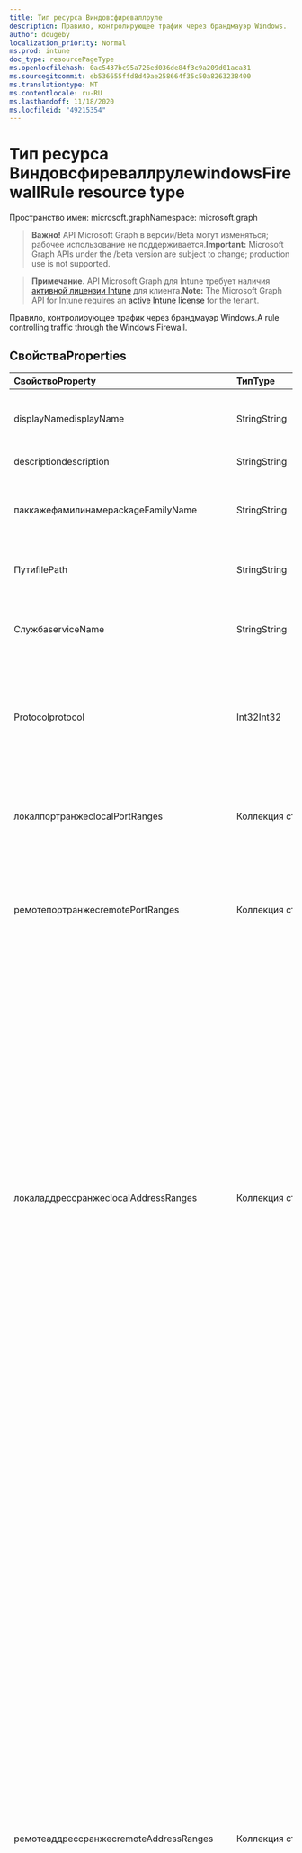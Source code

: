 ```yaml
---
title: Тип ресурса Виндовсфиреваллруле
description: Правило, контролирующее трафик через брандмауэр Windows.
author: dougeby
localization_priority: Normal
ms.prod: intune
doc_type: resourcePageType
ms.openlocfilehash: 0ac5437bc95a726ed036de84f3c9a209d01aca31
ms.sourcegitcommit: eb536655ffd8d49ae258664f35c50a8263238400
ms.translationtype: MT
ms.contentlocale: ru-RU
ms.lasthandoff: 11/18/2020
ms.locfileid: "49215354"
---
```

# <a name="windowsfirewallrule-resource-type"></a><span data-ttu-id="c5cfc-103">Тип ресурса Виндовсфиреваллруле</span><span class="sxs-lookup"><span data-stu-id="c5cfc-103">windowsFirewallRule resource type</span></span>

<span data-ttu-id="c5cfc-104">Пространство имен: microsoft.graph</span><span class="sxs-lookup"><span data-stu-id="c5cfc-104">Namespace: microsoft.graph</span></span>

> <span data-ttu-id="c5cfc-105">**Важно!** API Microsoft Graph в версии/Beta могут изменяться; рабочее использование не поддерживается.</span><span class="sxs-lookup"><span data-stu-id="c5cfc-105">**Important:** Microsoft Graph APIs under the /beta version are subject to change; production use is not supported.</span></span>

> <span data-ttu-id="c5cfc-106">**Примечание.** API Microsoft Graph для Intune требует наличия [активной лицензии Intune](https://go.microsoft.com/fwlink/?linkid=839381) для клиента.</span><span class="sxs-lookup"><span data-stu-id="c5cfc-106">**Note:** The Microsoft Graph API for Intune requires an [active Intune license](https://go.microsoft.com/fwlink/?linkid=839381) for the tenant.</span></span>

<span data-ttu-id="c5cfc-107">Правило, контролирующее трафик через брандмауэр Windows.</span><span class="sxs-lookup"><span data-stu-id="c5cfc-107">A rule controlling traffic through the Windows Firewall.</span></span>

## <a name="properties"></a><span data-ttu-id="c5cfc-108">Свойства</span><span class="sxs-lookup"><span data-stu-id="c5cfc-108">Properties</span></span>
|<span data-ttu-id="c5cfc-109">Свойство</span><span class="sxs-lookup"><span data-stu-id="c5cfc-109">Property</span></span>|<span data-ttu-id="c5cfc-110">Тип</span><span class="sxs-lookup"><span data-stu-id="c5cfc-110">Type</span></span>|<span data-ttu-id="c5cfc-111">Описание</span><span class="sxs-lookup"><span data-stu-id="c5cfc-111">Description</span></span>|
|:---|:---|:---|
|<span data-ttu-id="c5cfc-112">displayName</span><span class="sxs-lookup"><span data-stu-id="c5cfc-112">displayName</span></span>|<span data-ttu-id="c5cfc-113">String</span><span class="sxs-lookup"><span data-stu-id="c5cfc-113">String</span></span>|<span data-ttu-id="c5cfc-114">Отображаемое имя правила.</span><span class="sxs-lookup"><span data-stu-id="c5cfc-114">The display name of the rule.</span></span> <span data-ttu-id="c5cfc-115">Не обязательно должны быть уникальными.</span><span class="sxs-lookup"><span data-stu-id="c5cfc-115">Does not need to be unique.</span></span>|
|<span data-ttu-id="c5cfc-116">description</span><span class="sxs-lookup"><span data-stu-id="c5cfc-116">description</span></span>|<span data-ttu-id="c5cfc-117">String</span><span class="sxs-lookup"><span data-stu-id="c5cfc-117">String</span></span>|<span data-ttu-id="c5cfc-118">Описание правила.</span><span class="sxs-lookup"><span data-stu-id="c5cfc-118">The description of the rule.</span></span>|
|<span data-ttu-id="c5cfc-119">паккажефамилинаме</span><span class="sxs-lookup"><span data-stu-id="c5cfc-119">packageFamilyName</span></span>|<span data-ttu-id="c5cfc-120">String</span><span class="sxs-lookup"><span data-stu-id="c5cfc-120">String</span></span>|<span data-ttu-id="c5cfc-121">Имя семейства пакетов приложения Microsoft Store, на которое влияет правило брандмауэра.</span><span class="sxs-lookup"><span data-stu-id="c5cfc-121">The package family name of a Microsoft Store application that's affected by the firewall rule.</span></span>|
|<span data-ttu-id="c5cfc-122">Пути</span><span class="sxs-lookup"><span data-stu-id="c5cfc-122">filePath</span></span>|<span data-ttu-id="c5cfc-123">String</span><span class="sxs-lookup"><span data-stu-id="c5cfc-123">String</span></span>|<span data-ttu-id="c5cfc-124">Полный путь к файлу приложения, на который влияет правило брандмауэра.</span><span class="sxs-lookup"><span data-stu-id="c5cfc-124">The full file path of an app that's affected by the firewall rule.</span></span>|
|<span data-ttu-id="c5cfc-125">Служба</span><span class="sxs-lookup"><span data-stu-id="c5cfc-125">serviceName</span></span>|<span data-ttu-id="c5cfc-126">String</span><span class="sxs-lookup"><span data-stu-id="c5cfc-126">String</span></span>|<span data-ttu-id="c5cfc-127">Имя, используемое в случаях, когда служба, а не приложение, отправляет или получает трафик.</span><span class="sxs-lookup"><span data-stu-id="c5cfc-127">The name used in cases when a service, not an application, is sending or receiving traffic.</span></span>|
|<span data-ttu-id="c5cfc-128">Protocol</span><span class="sxs-lookup"><span data-stu-id="c5cfc-128">protocol</span></span>|<span data-ttu-id="c5cfc-129">Int32</span><span class="sxs-lookup"><span data-stu-id="c5cfc-129">Int32</span></span>|<span data-ttu-id="c5cfc-130">0-255 число, представляющее протокол IP (TCP = 6, UDP = 17).</span><span class="sxs-lookup"><span data-stu-id="c5cfc-130">0-255 number representing the IP protocol (TCP = 6, UDP = 17).</span></span> <span data-ttu-id="c5cfc-131">Если этот параметр не указан, используется значение по умолчанию ALL.</span><span class="sxs-lookup"><span data-stu-id="c5cfc-131">If not specified, the default is All.</span></span> <span data-ttu-id="c5cfc-132">Допустимые значения — от 0 до 255</span><span class="sxs-lookup"><span data-stu-id="c5cfc-132">Valid values 0 to 255</span></span>|
|<span data-ttu-id="c5cfc-133">локалпортранжес</span><span class="sxs-lookup"><span data-stu-id="c5cfc-133">localPortRanges</span></span>|<span data-ttu-id="c5cfc-134">Коллекция строк</span><span class="sxs-lookup"><span data-stu-id="c5cfc-134">String collection</span></span>|<span data-ttu-id="c5cfc-135">Список диапазонов локальных портов.</span><span class="sxs-lookup"><span data-stu-id="c5cfc-135">List of local port ranges.</span></span> <span data-ttu-id="c5cfc-136">Например, "100-120", "200", "300-320".</span><span class="sxs-lookup"><span data-stu-id="c5cfc-136">For example, "100-120", "200", "300-320".</span></span> <span data-ttu-id="c5cfc-137">Если этот параметр не указан, используется значение по умолчанию ALL.</span><span class="sxs-lookup"><span data-stu-id="c5cfc-137">If not specified, the default is All.</span></span>|
|<span data-ttu-id="c5cfc-138">ремотепортранжес</span><span class="sxs-lookup"><span data-stu-id="c5cfc-138">remotePortRanges</span></span>|<span data-ttu-id="c5cfc-139">Коллекция строк</span><span class="sxs-lookup"><span data-stu-id="c5cfc-139">String collection</span></span>|<span data-ttu-id="c5cfc-140">Список диапазонов удаленных портов.</span><span class="sxs-lookup"><span data-stu-id="c5cfc-140">List of remote port ranges.</span></span> <span data-ttu-id="c5cfc-141">Например, "100-120", "200", "300-320".</span><span class="sxs-lookup"><span data-stu-id="c5cfc-141">For example, "100-120", "200", "300-320".</span></span> <span data-ttu-id="c5cfc-142">Если этот параметр не указан, используется значение по умолчанию ALL.</span><span class="sxs-lookup"><span data-stu-id="c5cfc-142">If not specified, the default is All.</span></span>|
|<span data-ttu-id="c5cfc-143">локаладдрессранжес</span><span class="sxs-lookup"><span data-stu-id="c5cfc-143">localAddressRanges</span></span>|<span data-ttu-id="c5cfc-144">Коллекция строк</span><span class="sxs-lookup"><span data-stu-id="c5cfc-144">String collection</span></span>|<span data-ttu-id="c5cfc-145">Список локальных адресов, охваченных правилом.</span><span class="sxs-lookup"><span data-stu-id="c5cfc-145">List of local addresses covered by the rule.</span></span> <span data-ttu-id="c5cfc-146">Значение по умолчанию — любой адрес.</span><span class="sxs-lookup"><span data-stu-id="c5cfc-146">Default is any address.</span></span> <span data-ttu-id="c5cfc-147">Допустимыми являются следующие маркеры:</span><span class="sxs-lookup"><span data-stu-id="c5cfc-147">Valid tokens include:</span></span><ul><li><span data-ttu-id="c5cfc-148">"\*" обозначает любой локальный адрес.</span><span class="sxs-lookup"><span data-stu-id="c5cfc-148">"\*" indicates any local address.</span></span> <span data-ttu-id="c5cfc-149">Если этот параметр задан, он должен быть единственным включенным маркером.</span><span class="sxs-lookup"><span data-stu-id="c5cfc-149">If present, this must be the only token included.</span></span></li><li><span data-ttu-id="c5cfc-150">Подсеть можно указать либо с помощью маски подсети, либо с помощью нотации префикса сети.</span><span class="sxs-lookup"><span data-stu-id="c5cfc-150">A subnet can be specified using either the subnet mask or network prefix notation.</span></span> <span data-ttu-id="c5cfc-151">Если не указана ни маска подсети, ни префикс сети, маска подсети устанавливается по умолчанию 255.255.255.255.</span><span class="sxs-lookup"><span data-stu-id="c5cfc-151">If neither a subnet mask nor a network prefix is specified, the subnet mask defaults to 255.255.255.255.</span></span></li><li><span data-ttu-id="c5cfc-152">Допустимый IPv6-адрес.</span><span class="sxs-lookup"><span data-stu-id="c5cfc-152">A valid IPv6 address.</span></span></li><li><span data-ttu-id="c5cfc-153">Диапазон IPv4-адресов в формате "начальный адрес-конечный адрес" без пробелов.</span><span class="sxs-lookup"><span data-stu-id="c5cfc-153">An IPv4 address range in the format of "start address - end address" with no spaces included.</span></span></li><li><span data-ttu-id="c5cfc-154">Диапазон IPv6-адресов в формате "начальный адрес-конечный адрес" без пробелов.</span><span class="sxs-lookup"><span data-stu-id="c5cfc-154">An IPv6 address range in the format of "start address - end address" with no spaces included.</span></span></li></ul>|
|<span data-ttu-id="c5cfc-155">ремотеаддрессранжес</span><span class="sxs-lookup"><span data-stu-id="c5cfc-155">remoteAddressRanges</span></span>|<span data-ttu-id="c5cfc-156">Коллекция строк</span><span class="sxs-lookup"><span data-stu-id="c5cfc-156">String collection</span></span>|<span data-ttu-id="c5cfc-157">Список маркеров, указывающих удаленные адреса, покрытые правилом.</span><span class="sxs-lookup"><span data-stu-id="c5cfc-157">List of tokens specifying the remote addresses covered by the rule.</span></span> <span data-ttu-id="c5cfc-158">Маркеры не зависят от регистра символов.</span><span class="sxs-lookup"><span data-stu-id="c5cfc-158">Tokens are case insensitive.</span></span> <span data-ttu-id="c5cfc-159">Значение по умолчанию — любой адрес.</span><span class="sxs-lookup"><span data-stu-id="c5cfc-159">Default is any address.</span></span> <span data-ttu-id="c5cfc-160">Допустимыми являются следующие маркеры:</span><span class="sxs-lookup"><span data-stu-id="c5cfc-160">Valid tokens include:</span></span><ul><li><span data-ttu-id="c5cfc-161">"\*" обозначает любой удаленный адрес.</span><span class="sxs-lookup"><span data-stu-id="c5cfc-161">"\*" indicates any remote address.</span></span> <span data-ttu-id="c5cfc-162">Если этот параметр задан, он должен быть единственным включенным маркером.</span><span class="sxs-lookup"><span data-stu-id="c5cfc-162">If present, this must be the only token included.</span></span></li><li><span data-ttu-id="c5cfc-163">"Дефаултгатевай"</span><span class="sxs-lookup"><span data-stu-id="c5cfc-163">"Defaultgateway"</span></span></li><li><span data-ttu-id="c5cfc-164">-</span><span class="sxs-lookup"><span data-stu-id="c5cfc-164">"DHCP"</span></span></li><li><span data-ttu-id="c5cfc-165">Служба</span><span class="sxs-lookup"><span data-stu-id="c5cfc-165">"DNS"</span></span></li><li><span data-ttu-id="c5cfc-166">WINS</span><span class="sxs-lookup"><span data-stu-id="c5cfc-166">"WINS"</span></span></li><li><span data-ttu-id="c5cfc-167">"Интрасеть" (поддерживается в версиях Windows 1809 +)</span><span class="sxs-lookup"><span data-stu-id="c5cfc-167">"Intranet" (supported on Windows versions 1809+)</span></span></li><li><span data-ttu-id="c5cfc-168">"Рмтинтранет" (поддерживается в версиях Windows 1809 +)</span><span class="sxs-lookup"><span data-stu-id="c5cfc-168">"RmtIntranet" (supported on Windows versions 1809+)</span></span></li><li><span data-ttu-id="c5cfc-169">"Интернет" (поддерживается в версиях Windows 1809 +)</span><span class="sxs-lookup"><span data-stu-id="c5cfc-169">"Internet" (supported on Windows versions 1809+)</span></span></li><li><span data-ttu-id="c5cfc-170">"Ply2Renders" (поддерживается в версиях Windows 1809 +)</span><span class="sxs-lookup"><span data-stu-id="c5cfc-170">"Ply2Renders" (supported on Windows versions 1809+)</span></span></li><li><span data-ttu-id="c5cfc-171">"Локалсубнет" указывает на любой локальный адрес в локальной подсети.</span><span class="sxs-lookup"><span data-stu-id="c5cfc-171">"LocalSubnet" indicates any local address on the local subnet.</span></span></li><li><span data-ttu-id="c5cfc-172">Подсеть можно указать либо с помощью маски подсети, либо с помощью нотации префикса сети.</span><span class="sxs-lookup"><span data-stu-id="c5cfc-172">A subnet can be specified using either the subnet mask or network prefix notation.</span></span> <span data-ttu-id="c5cfc-173">Если не указана ни маска подсети, ни префикс сети, маска подсети устанавливается по умолчанию 255.255.255.255.</span><span class="sxs-lookup"><span data-stu-id="c5cfc-173">If neither a subnet mask nor a network prefix is specified, the subnet mask defaults to 255.255.255.255.</span></span></li><li><span data-ttu-id="c5cfc-174">Допустимый IPv6-адрес.</span><span class="sxs-lookup"><span data-stu-id="c5cfc-174">A valid IPv6 address.</span></span></li><li><span data-ttu-id="c5cfc-175">Диапазон IPv4-адресов в формате "начальный адрес-конечный адрес" без пробелов.</span><span class="sxs-lookup"><span data-stu-id="c5cfc-175">An IPv4 address range in the format of "start address - end address" with no spaces included.</span></span></li><li><span data-ttu-id="c5cfc-176">Диапазон IPv6-адресов в формате "начальный адрес-конечный адрес" без пробелов.</span><span class="sxs-lookup"><span data-stu-id="c5cfc-176">An IPv6 address range in the format of "start address - end address" with no spaces included.</span></span></li></ul>|
|<span data-ttu-id="c5cfc-177">профилетипес</span><span class="sxs-lookup"><span data-stu-id="c5cfc-177">profileTypes</span></span>|[<span data-ttu-id="c5cfc-178">windowsFirewallRuleNetworkProfileTypes</span><span class="sxs-lookup"><span data-stu-id="c5cfc-178">windowsFirewallRuleNetworkProfileTypes</span></span>](../resources/intune-deviceconfig-windowsfirewallrulenetworkprofiletypes.md)|<span data-ttu-id="c5cfc-179">Задает профили, к которым относится правило.</span><span class="sxs-lookup"><span data-stu-id="c5cfc-179">Specifies the profiles to which the rule belongs.</span></span> <span data-ttu-id="c5cfc-180">Если этот параметр не указан, используется значение по умолчанию ALL.</span><span class="sxs-lookup"><span data-stu-id="c5cfc-180">If not specified, the default is All.</span></span> <span data-ttu-id="c5cfc-181">Возможные значения: `notConfigured`, `domain`, `private`, `public`.</span><span class="sxs-lookup"><span data-stu-id="c5cfc-181">Possible values are: `notConfigured`, `domain`, `private`, `public`.</span></span>|
|<span data-ttu-id="c5cfc-182">action</span><span class="sxs-lookup"><span data-stu-id="c5cfc-182">action</span></span>|[<span data-ttu-id="c5cfc-183">статеманажементсеттинг</span><span class="sxs-lookup"><span data-stu-id="c5cfc-183">stateManagementSetting</span></span>](../resources/intune-deviceconfig-statemanagementsetting.md)|<span data-ttu-id="c5cfc-184">Действие, которое применяет правило.</span><span class="sxs-lookup"><span data-stu-id="c5cfc-184">The action the rule enforces.</span></span> <span data-ttu-id="c5cfc-185">Если этот параметр не указан, разрешено значение по умолчанию.</span><span class="sxs-lookup"><span data-stu-id="c5cfc-185">If not specified, the default is Allowed.</span></span> <span data-ttu-id="c5cfc-186">Возможные значения: `notConfigured`, `blocked`, `allowed`.</span><span class="sxs-lookup"><span data-stu-id="c5cfc-186">Possible values are: `notConfigured`, `blocked`, `allowed`.</span></span>|
|<span data-ttu-id="c5cfc-187">траффикдиректион</span><span class="sxs-lookup"><span data-stu-id="c5cfc-187">trafficDirection</span></span>|[<span data-ttu-id="c5cfc-188">windowsFirewallRuleTrafficDirectionType</span><span class="sxs-lookup"><span data-stu-id="c5cfc-188">windowsFirewallRuleTrafficDirectionType</span></span>](../resources/intune-deviceconfig-windowsfirewallruletrafficdirectiontype.md)|<span data-ttu-id="c5cfc-189">Направление трафика, для которого включено правило.</span><span class="sxs-lookup"><span data-stu-id="c5cfc-189">The traffic direction that the rule is enabled for.</span></span> <span data-ttu-id="c5cfc-190">Если этот параметр не указан, используется значение по умолчанию out. Возможные значения: `notConfigured` , `out` , `in` .</span><span class="sxs-lookup"><span data-stu-id="c5cfc-190">If not specified, the default is Out. Possible values are: `notConfigured`, `out`, `in`.</span></span>|
|<span data-ttu-id="c5cfc-191">интерфацетипес</span><span class="sxs-lookup"><span data-stu-id="c5cfc-191">interfaceTypes</span></span>|[<span data-ttu-id="c5cfc-192">windowsFirewallRuleInterfaceTypes</span><span class="sxs-lookup"><span data-stu-id="c5cfc-192">windowsFirewallRuleInterfaceTypes</span></span>](../resources/intune-deviceconfig-windowsfirewallruleinterfacetypes.md)|<span data-ttu-id="c5cfc-193">Типы интерфейсов правила.</span><span class="sxs-lookup"><span data-stu-id="c5cfc-193">The interface types of the rule.</span></span> <span data-ttu-id="c5cfc-194">Возможные значения: `notConfigured`, `remoteAccess`, `wireless`, `lan`.</span><span class="sxs-lookup"><span data-stu-id="c5cfc-194">Possible values are: `notConfigured`, `remoteAccess`, `wireless`, `lan`.</span></span>|
|<span data-ttu-id="c5cfc-195">еджетраверсал</span><span class="sxs-lookup"><span data-stu-id="c5cfc-195">edgeTraversal</span></span>|[<span data-ttu-id="c5cfc-196">статеманажементсеттинг</span><span class="sxs-lookup"><span data-stu-id="c5cfc-196">stateManagementSetting</span></span>](../resources/intune-deviceconfig-statemanagementsetting.md)|<span data-ttu-id="c5cfc-197">Указывает, включено или отключено обход узлов для этого правила.</span><span class="sxs-lookup"><span data-stu-id="c5cfc-197">Indicates whether edge traversal is enabled or disabled for this rule.</span></span> <span data-ttu-id="c5cfc-198">Параметр Еджетраверсал указывает на то, что определенный входящий трафик может проходить туннели через NAT и другие пограничные устройства, использующие технологию туннелирования Teredo.</span><span class="sxs-lookup"><span data-stu-id="c5cfc-198">The EdgeTraversal setting indicates that specific inbound traffic is allowed to tunnel through NATs and other edge devices using the Teredo tunneling technology.</span></span> <span data-ttu-id="c5cfc-199">Чтобы этот параметр работал правильно, приложение или служба с правилом брандмауэра для входящих подключений должны поддерживать IPv6.</span><span class="sxs-lookup"><span data-stu-id="c5cfc-199">In order for this setting to work correctly, the application or service with the inbound firewall rule needs to support IPv6.</span></span> <span data-ttu-id="c5cfc-200">Основное приложение этого параметра позволяет прослушивателям узла быть глобальными адресами через IPv6-адрес Teredo.</span><span class="sxs-lookup"><span data-stu-id="c5cfc-200">The primary application of this setting allows listeners on the host to be globally addressable through a Teredo IPv6 address.</span></span> <span data-ttu-id="c5cfc-201">По умолчанию в новых правилах отключено свойство Еджетраверсал.</span><span class="sxs-lookup"><span data-stu-id="c5cfc-201">New rules have the EdgeTraversal property disabled by default.</span></span> <span data-ttu-id="c5cfc-202">Возможные значения: `notConfigured`, `blocked`, `allowed`.</span><span class="sxs-lookup"><span data-stu-id="c5cfc-202">Possible values are: `notConfigured`, `blocked`, `allowed`.</span></span>|
|<span data-ttu-id="c5cfc-203">локалусераусоризатионс</span><span class="sxs-lookup"><span data-stu-id="c5cfc-203">localUserAuthorizations</span></span>|<span data-ttu-id="c5cfc-204">String</span><span class="sxs-lookup"><span data-stu-id="c5cfc-204">String</span></span>|<span data-ttu-id="c5cfc-205">Указывает список авторизованных локальных пользователей для контейнера приложения.</span><span class="sxs-lookup"><span data-stu-id="c5cfc-205">Specifies the list of authorized local users for the app container.</span></span> <span data-ttu-id="c5cfc-206">Это строка в формате языка определения дескрипторов безопасности (SDDL).</span><span class="sxs-lookup"><span data-stu-id="c5cfc-206">This is a string in Security Descriptor Definition Language (SDDL) format.</span></span>|

## <a name="relationships"></a><span data-ttu-id="c5cfc-207">Связи</span><span class="sxs-lookup"><span data-stu-id="c5cfc-207">Relationships</span></span>
<span data-ttu-id="c5cfc-208">Нет</span><span class="sxs-lookup"><span data-stu-id="c5cfc-208">None</span></span>

## <a name="json-representation"></a><span data-ttu-id="c5cfc-209">Представление JSON</span><span class="sxs-lookup"><span data-stu-id="c5cfc-209">JSON Representation</span></span>
<span data-ttu-id="c5cfc-210">Ниже представлено описание ресурса в формате JSON.</span><span class="sxs-lookup"><span data-stu-id="c5cfc-210">Here is a JSON representation of the resource.</span></span>
<!-- {
  "blockType": "resource",
  "@odata.type": "microsoft.graph.windowsFirewallRule"
}
-->
``` json
{
  "@odata.type": "#microsoft.graph.windowsFirewallRule",
  "displayName": "String",
  "description": "String",
  "packageFamilyName": "String",
  "filePath": "String",
  "serviceName": "String",
  "protocol": 1024,
  "localPortRanges": [
    "String"
  ],
  "remotePortRanges": [
    "String"
  ],
  "localAddressRanges": [
    "String"
  ],
  "remoteAddressRanges": [
    "String"
  ],
  "profileTypes": "String",
  "action": "String",
  "trafficDirection": "String",
  "interfaceTypes": "String",
  "edgeTraversal": "String",
  "localUserAuthorizations": "String"
}
```




